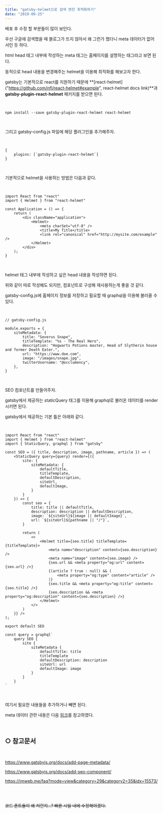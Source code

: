 ```yaml
---
title: "gatsby-helmet으로 검색 엔진 최적화하기"
date: "2019-09-25"
---
```


배포 후 수정 할 부분들이 많이 보인다.


우선 구글에 검색했을 때 블로그가 뜨지 않아서 왜 그런가 했더니 meta 데이터가 없어서인 듯 하다.


html head 태그 내부에 작성하는 meta 태그는 홈페이지를 설명하는 태그라고 보면 된다.


동적으로 head 내용을 변경해주는 helmet을 이용해 최적화를 해보고자 한다.


gatsby는 기본적으로 react를 지원하기 때문에 **[react-helmet]("https://github.com/nfl/react-helmet#example", react-helmet docs link)**과 **gatsby-plugin-react-helmet** 패키지를 받으면 된다.

<br>

````
npm install --save gatsby-plugin-react-helmet react-helmet
````

<br>

그리고 gatsby-config.js 파일에 해당 플러그인을 추가해주자.

<br>

````
{
    plugins: [`gatsby-plugin-react-helmet`]
}
````

<br>

기본적으로 helmet을 사용하는 방법은 다음과 같다.

<br>

````
import React from "react"
import { Helmet } from "react-helmet"

const Application = () => {
    return (
        <div className="application">
            <Helmet>
                <meta charSet="utf-8" />
                <title>My Title</title>
                <link rel="canonical" href="http://mysite.com/example" />
            </Helmet>
        </div>
    );
}
````

<br>

helmet 태그 내부에 작성하고 싶은 head 내용을 작성하면 된다. 


위와 같이 따로 작성해도 되지만, 컴포넌트로 구성해 재사용하는게 좋을 것 같다. 


gatsby-config.js에 홈페이지 정보를 저장하고 필요할 때 graphql을 이용해 불러올 수 있다.

<br>

````
// gatsby-config.js

module.exports = {
    siteMetadata: {
        title: "Severus Snape",
        titleTemplate: "%s · The Real Hero",
        description: "Hogwarts Potions master, Head of Slytherin house and former Death Eater.",
        url: "https://www.doe.com",
        image: "/images/snape.jpg",
        twitterUsername: "@occlumency",
    },
}
````
<br>

SEO 컴포넌트를 만들어주자.


gatsby에서 제공하는 staticQuery 태그를 이용해 graphql로 불러온 데이터를 render시키면 된다.


gatsby에서 제공하는 기본 틀은 아래와 같다.

<br>

````
import React from "react"
import { Helmet } from "react-helmet"
import { StaticQuery, graphql } from "gatsby"

const SEO = ({ title, description, image, pathname, article }) => (
    <StaticQuery query={query} render={({
        site: {
            siteMetadata: {
                defaultTitle,
                titleTemplate,
                defaultDescription,
                siteUrl,
                defaultImage,
            }
        }
    }) => {
        const seo = {
            title: title || defaultTitle,
            description: description || defaultDescription,
            image: `${siteUrl}${image || defaultImage}`,
            url: `${siteUrl}${pathname || "/"}`,
        }

        return (
            <>
                <Helmet title={seo.title} titleTemplate={titleTemplate}>
                    <meta name="description" content={seo.description} />
                    <meta name="image" content={seo.image} />
                    {seo.url && <meta property="og:url" content={seo.url} />}
                    {(article ? true : null) && (
                        <meta property="og:type" content="article" />
                    )}
                    {seo.title && <meta property="og:title" content={seo.title} />}
                    {seo.description && <meta property="og:description" content={seo.description} />}
                </Helmet>
            </>
        )
    }} />
);

export default SEO

const query = graphql`
    query SEO {
        site {
            siteMetadata {
                defaultTitle: title
                titleTemplate
                defaultDescription: description
                siteUrl: url
                defaultImage: image
            }
        }
    }
`
````

<br>

여기서 필요한 내용들을 추가하거나 빼면 된다.


meta 데이터 관련 내용은 다음 [링크]("https://steemit.com/kr/@reggie031/html-seo-web-coding")를 참고하였다.

<br>

## ○ 참고문서

<br>

<https://www.gatsbyjs.org/docs/add-page-metadata/>


<https://www.gatsbyjs.org/docs/add-seo-component/>


<https://imweb.me/faq?mode=view&category=29&category2=35&idx=15573/>

<br>
<br>

~~코드 폰트들이 왜 저런지...? 빠른 시일 내에 수정해야겠다.~~

